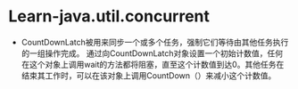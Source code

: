 # Learn-java.util.concurrent
- CountDownLatch被用来同步一个或多个任务，强制它们等待由其他任务执行的一组操作完成。
通过向CountDownLatch对象设置一个初始计数值，任何在这个对象上调用wait的方法都将阻塞，直至这个计数值到达0。其他任务在结束其工作时，可以在该对象上调用CountDown（）来减小这个计数值。

